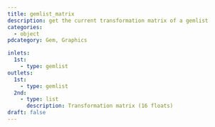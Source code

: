 ```yaml
---
title: gemlist_matrix
description: get the current transformation matrix of a gemlist
categories:
  - object
pdcategory: Gem, Graphics

inlets:
  1st:
    - type: gemlist
outlets:
  1st:
    - type: gemlist
  2nd:
    - type: list
      description: Transformation matrix (16 floats)
draft: false
---
```

